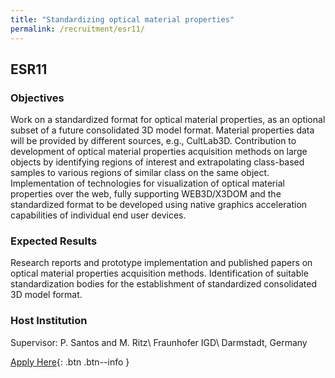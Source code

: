 ```yaml
---
title: "Standardizing optical material properties"
permalink: /recruitment/esr11/
---
```

## ESR11

### Objectives

Work on a standardized format for optical material properties, as an optional subset of a future consolidated 3D model format. Material properties data will be provided by different sources, e.g., CultLab3D. Contribution to development of optical material properties acquisition methods on large objects by identifying regions of interest and extrapolating class-based samples to various regions of similar class on the same object. Implementation of technologies for visualization of optical material properties over the web, fully supporting WEB3D/X3DOM and the standardized format to be developed using native graphics acceleration capabilities of individual end user devices.

### Expected Results

Research reports and prototype implementation and published papers on optical material properties acquisition methods. Identification of suitable standardization bodies for the establishment of standardized consolidated 3D model format.

### Host Institution

Supervisor: P. Santos and M. Ritz\\
Fraunhofer IGD\\
Darmstadt, Germany

[Apply Here](/recruitment/apply/){: .btn .btn--info }